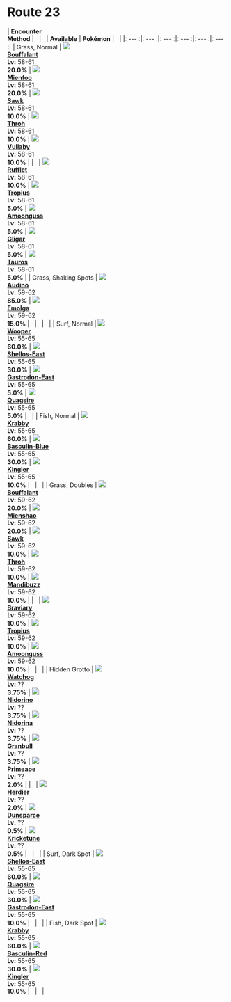 # Route 23

| __Encounter<br>Method__ | &nbsp; | &nbsp; | __Available__ | __Pokémon__ | &nbsp; |
|: --- :|: --- :|: --- :|: --- :|: --- :|: --- :|
| Grass, Normal | ![][626] <br> __[Bouffalant]__ <br> __Lv:__ 58-61 <br> __20.0%__ | ![][619] <br> __[Mienfoo]__ <br> __Lv:__ 58-61 <br> __20.0%__ | ![][539] <br> __[Sawk]__ <br> __Lv:__ 58-61 <br> __10.0%__ | ![][538] <br> __[Throh]__ <br> __Lv:__ 58-61 <br> __10.0%__ | ![][629] <br> __[Vullaby]__ <br> __Lv:__ 58-61 <br> __10.0%__ |
| &nbsp; | ![][627] <br> __[Rufflet]__ <br> __Lv:__ 58-61 <br> __10.0%__ | ![][357] <br> __[Tropius]__ <br> __Lv:__ 58-61 <br> __5.0%__ | ![][591] <br> __[Amoonguss]__ <br> __Lv:__ 58-61 <br> __5.0%__ | ![][207] <br> __[Gligar]__ <br> __Lv:__ 58-61 <br> __5.0%__ | ![][128] <br> __[Tauros]__ <br> __Lv:__ 58-61 <br> __5.0%__ |
| Grass, Shaking Spots | ![][531] <br> __[Audino]__ <br> __Lv:__ 59-62 <br> __85.0%__ | ![][587] <br> __[Emolga]__ <br> __Lv:__ 59-62 <br> __15.0%__ | &nbsp; | &nbsp; | &nbsp; |
| Surf, Normal | ![][194] <br> __[Wooper]__ <br> __Lv:__ 55-65 <br> __60.0%__ | ![][422-east] <br> __[Shellos-East]__ <br> __Lv:__ 55-65 <br> __30.0%__ | ![][423-east] <br> __[Gastrodon-East]__ <br> __Lv:__ 55-65 <br> __5.0%__ | ![][195] <br> __[Quagsire]__ <br> __Lv:__ 55-65 <br> __5.0%__ | &nbsp; |
| Fish, Normal | ![][98] <br> __[Krabby]__ <br> __Lv:__ 55-65 <br> __60.0%__ | ![][550-blue] <br> __[Basculin-Blue]__ <br> __Lv:__ 55-65 <br> __30.0%__ | ![][99] <br> __[Kingler]__ <br> __Lv:__ 55-65 <br> __10.0%__ | &nbsp; | &nbsp; |
| Grass, Doubles | ![][626] <br> __[Bouffalant]__ <br> __Lv:__ 59-62 <br> __20.0%__ | ![][620] <br> __[Mienshao]__ <br> __Lv:__ 59-62 <br> __20.0%__ | ![][539] <br> __[Sawk]__ <br> __Lv:__ 59-62 <br> __10.0%__ | ![][538] <br> __[Throh]__ <br> __Lv:__ 59-62 <br> __10.0%__ | ![][630] <br> __[Mandibuzz]__ <br> __Lv:__ 59-62 <br> __10.0%__ |
| &nbsp; | ![][628] <br> __[Braviary]__ <br> __Lv:__ 59-62 <br> __10.0%__ | ![][357] <br> __[Tropius]__ <br> __Lv:__ 59-62 <br> __10.0%__ | ![][591] <br> __[Amoonguss]__ <br> __Lv:__ 59-62 <br> __10.0%__ | &nbsp; | &nbsp; |
| Hidden Grotto | ![][505] <br> __[Watchog]__ <br> __Lv:__ ?? <br> __3.75%__ | ![][33] <br> __[Nidorino]__ <br> __Lv:__ ?? <br> __3.75%__ | ![][30] <br> __[Nidorina]__ <br> __Lv:__ ?? <br> __3.75%__ | ![][210] <br> __[Granbull]__ <br> __Lv:__ ?? <br> __3.75%__ | ![][57] <br> __[Primeape]__ <br> __Lv:__ ?? <br> __2.0%__ |
| &nbsp; | ![][507] <br> __[Herdier]__ <br> __Lv:__ ?? <br> __2.0%__ | ![][206] <br> __[Dunsparce]__ <br> __Lv:__ ?? <br> __0.5%__ | ![][402] <br> __[Kricketune]__ <br> __Lv:__ ?? <br> __0.5%__ | &nbsp; | &nbsp; |
| Surf, Dark Spot | ![][422-east] <br> __[Shellos-East]__ <br> __Lv:__ 55-65 <br> __60.0%__ | ![][195] <br> __[Quagsire]__ <br> __Lv:__ 55-65 <br> __30.0%__ | ![][423-east] <br> __[Gastrodon-East]__ <br> __Lv:__ 55-65 <br> __10.0%__ | &nbsp; | &nbsp; |
| Fish, Dark Spot | ![][98] <br> __[Krabby]__ <br> __Lv:__ 55-65 <br> __60.0%__ | ![][550-red] <br> __[Basculin-Red]__ <br> __Lv:__ 55-65 <br> __30.0%__ | ![][99] <br> __[Kingler]__ <br> __Lv:__ 55-65 <br> __10.0%__ | &nbsp; | &nbsp; |


[626]: ../img/animated/626.gif
[Bouffalant]: ../../pokemons/626/
[619]: ../img/animated/619.gif
[Mienfoo]: ../../pokemons/619/
[539]: ../img/animated/539.gif
[Sawk]: ../../pokemons/539/
[538]: ../img/animated/538.gif
[Throh]: ../../pokemons/538/
[629]: ../img/animated/629.gif
[Vullaby]: ../../pokemons/629/
[627]: ../img/animated/627.gif
[Rufflet]: ../../pokemons/627/
[357]: ../img/animated/357.gif
[Tropius]: ../../pokemons/357/
[591]: ../img/animated/591.gif
[Amoonguss]: ../../pokemons/591/
[207]: ../img/animated/207.gif
[Gligar]: ../../pokemons/207/
[128]: ../img/animated/128.gif
[Tauros]: ../../pokemons/128/
[531]: ../img/animated/531.gif
[Audino]: ../../pokemons/531/
[587]: ../img/animated/587.gif
[Emolga]: ../../pokemons/587/
[194]: ../img/animated/194.gif
[Wooper]: ../../pokemons/194/
[422-east]: ../img/animated/422-east.gif
[Shellos-East]: ../../pokemons/422/
[423-east]: ../img/animated/423-east.gif
[Gastrodon-East]: ../../pokemons/423/
[195]: ../img/animated/195.gif
[Quagsire]: ../../pokemons/195/
[98]: ../img/animated/98.gif
[Krabby]: ../../pokemons/098/
[550-blue]: ../img/animated/550-blue.gif
[Basculin-Blue]: ../../pokemons/550/
[99]: ../img/animated/99.gif
[Kingler]: ../../pokemons/099/
[620]: ../img/animated/620.gif
[Mienshao]: ../../pokemons/620/
[630]: ../img/animated/630.gif
[Mandibuzz]: ../../pokemons/630/
[628]: ../img/animated/628.gif
[Braviary]: ../../pokemons/628/
[505]: ../img/animated/505.gif
[Watchog]: ../../pokemons/505/
[33]: ../img/animated/33.gif
[Nidorino]: ../../pokemons/033/
[30]: ../img/animated/30.gif
[Nidorina]: ../../pokemons/030/
[210]: ../img/animated/210.gif
[Granbull]: ../../pokemons/210/
[57]: ../img/animated/57.gif
[Primeape]: ../../pokemons/057/
[507]: ../img/animated/507.gif
[Herdier]: ../../pokemons/507/
[206]: ../img/animated/206.gif
[Dunsparce]: ../../pokemons/206/
[402]: ../img/animated/402.gif
[Kricketune]: ../../pokemons/402/
[550-red]: ../img/animated/550-red.gif
[Basculin-Red]: ../../pokemons/550/
